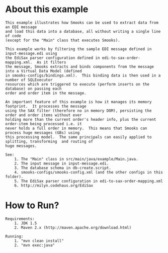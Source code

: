 About this example
==================
    This example illustrates how Smooks can be used to extract data from an EDI message
    and load this data into a database, all without writing a single line of code
    (except for the "Main" class that executes Smooks).

    This example works by filtering the sample EDI message defined in input-message.edi using
    the EdiSax parser configuration defined in edi-to-sax-order-mapping.xml.  As it filters
    the message, Smooks extracts and binds components from the message into a Virtual Data Model (defined
    in smooks-configs/bindings.xml).  This binding data is then used in a number of SQLExecutor
    resources which are triggered to execute (perform inserts on the database) on passing each
    order and order item in the message.

    An important feature of this example is how it manages its memory footprint.  It processes the message
    using the SAX filter (therefore no in memory DOM), persisting the order and order items without ever
    holding more than the current order's header info, plus the current order-item being processed i.e. it
    never holds a full order in memory.  This means that Smooks can process huge messages (GBs) using
    this processing model.  The same principals can easily applied to splitting, transforming  and routing of
    huge messages.

    See:
        1. The "Main" class in src/main/java/example/Main.java.
        2. The input message in input-message.edi.
        3. The database schema in db-create.script.
        4. smooks-configs/smooks-config.xml (and the other configs in this folder).
        5. The EdiSax parser configuration in edi-to-sax-order-mapping.xml
        6. http://milyn.codehaus.org/EdiSax

How to Run?
===========
    Requirements:
        1. JDK 1.5
        2. Maven 2.x (http://maven.apache.org/download.html)

    Running:
        1. "mvn clean install"
        2. "mvn exec:java"

